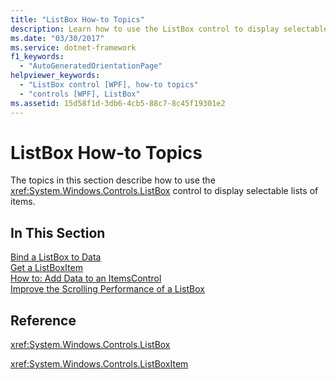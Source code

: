 ```yaml
---
title: "ListBox How-to Topics"
description: Learn how to use the ListBox control to display selectable lists of items in a Windows Presentation Foundation (WPF) application.
ms.date: "03/30/2017"
ms.service: dotnet-framework
f1_keywords: 
  - "AutoGeneratedOrientationPage"
helpviewer_keywords: 
  - "ListBox control [WPF], how-to topics"
  - "controls [WPF], ListBox"
ms.assetid: 15d58f1d-3db6-4cb5-88c7-8c45f19301e2
---
```

# ListBox How-to Topics

The topics in this section describe how to use the <xref:System.Windows.Controls.ListBox> control to display selectable lists of items.  
  
## In This Section  

[Bind a ListBox to Data](how-to-bind-a-listbox-to-data.md)  
[Get a ListBoxItem](how-to-get-a-listboxitem.md)  
[How to: Add Data to an ItemsControl](/previous-versions/dotnet/netframework-3.5/ms743602(v=vs.90))  
[Improve the Scrolling Performance of a ListBox](how-to-improve-the-scrolling-performance-of-a-listbox.md)  
  
## Reference  

<xref:System.Windows.Controls.ListBox>  
  
<xref:System.Windows.Controls.ListBoxItem>  
